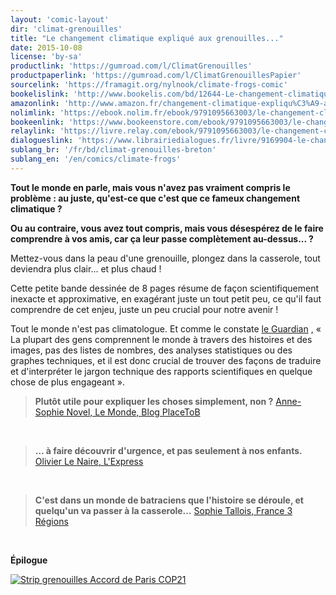 ```yaml
---
layout: 'comic-layout'
dir: 'climat-grenouilles'
title: "Le changement climatique expliqué aux grenouilles..."
date: 2015-10-08
license: 'by-sa'
productlink: 'https://gumroad.com/l/ClimatGrenouilles'
productpaperlink: 'https://gumroad.com/l/ClimatGrenouillesPapier'
sourcelink: 'https://framagit.org/nylnook/climate-frogs-comic'
bookelislink: 'http://www.bookelis.com/bd/12644-Le-changement-climatique-explique-aux-grenouilles.html'
amazonlink: 'http://www.amazon.fr/changement-climatique-expliqu%C3%A9-aux-grenouilles-ebook/dp/B01DMQ10VG/'
nolimlink: 'https://ebook.nolim.fr/ebook/9791095663003/le-changement-climatique-explique-aux-grenouilles-nylnook'
bookeenlink: 'https://www.bookeenstore.com/ebook/9791095663003/le-changement-climatique-explique-aux-grenouilles-nylnook'
relaylink: 'https://livre.relay.com/ebook/9791095663003/le-changement-climatique-explique-aux-grenouilles-nylnook'
dialogueslink: 'https://www.librairiedialogues.fr/livre/9169904-le-changement-climatique-explique-aux-grenouilles-nylnook-nylnook'
sublang_br: '/fr/bd/climat-grenouilles-breton'
sublang_en: '/en/comics/climate-frogs'
---
```


**Tout le monde en parle, mais vous n'avez pas vraiment compris le problème : au juste, qu'est-ce que c'est que ce fameux changement climatique ?**

**Ou au contraire, vous avez tout compris, mais vous désespérez de le faire comprendre à vos amis, car ça leur passe complètement au-dessus... ?**

Mettez-vous dans la peau d'une grenouille, plongez dans la casserole, tout deviendra plus clair... et plus chaud !

Cette petite bande dessinée de 8 pages résume de façon scientifiquement inexacte et approximative, en exagérant juste un tout petit peu, ce qu'il faut comprendre de cet enjeu, juste un peu crucial pour notre avenir !

Tout le monde n'est pas climatologue. Et comme le constate [le Guardian](http://www.theguardian.com/sustainable-business/2015/jul/06/12-tools-for-communicating-climate-change-more-effectively) , « La plupart des gens comprennent le monde à travers des histoires et des images, pas des listes de nombres, des analyses statistiques ou des graphes techniques, et il est donc crucial de trouver des façons de traduire et d'interpréter le jargon technique des rapports scientifiques en quelque chose de plus engageant ».

> **Plutôt utile pour expliquer les choses simplement, non ?**
[Anne-Sophie Novel, Le Monde, Blog PlaceToB](http://placetob.blog.lemonde.fr/2015/10/07/le-changement-climatique-explique-en-grenouilles-bande-dessinee/)    

&nbsp;

> **… à faire découvrir d'urgence, et pas seulement à nos enfants.**
[Olivier Le Naire, L'Express](http://www.lexpress.fr/actualite/societe/environnement/cop-21-carte-blanche-a-l-initiative-place-to-b_1739463.html)     

&nbsp;

> **C'est dans un monde de batraciens que l'histoire se déroule, et quelqu'un va passer à la casserole…**
[Sophie Tallois, France 3 Régions](http://france3-regions.francetvinfo.fr/cop21-le-changement-climatique-explique-aux-grenouilles-en-bande-dessinee-877731.html)     

&nbsp;

**Épilogue**

[![Strip grenouilles Accord de Paris COP21](/img/blog/strip-accord-cop21-paris-web.jpg)](/img/blog/strip-accord-cop21-paris-web.jpg)
